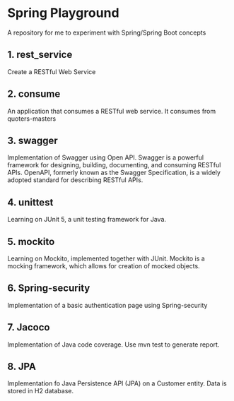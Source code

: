 # Spring Playground
A repository for me to experiment with Spring/Spring Boot concepts

## 1. rest_service
Create a RESTful Web Service

## 2. consume
An application that consumes a RESTful web service. It consumes from quoters-masters

## 3. swagger
Implementation of Swagger using Open API. Swagger is a powerful framework for designing, building, documenting, and consuming RESTful APIs. OpenAPI, formerly known as the Swagger Specification, is a widely adopted standard for describing RESTful APIs. 

## 4. unittest
Learning on JUnit 5, a unit testing framework for Java. 

## 5. mockito
Learning on Mockito, implemented together with JUnit. Mockito is a mocking framework, which allows for creation of mocked objects. 

## 6. Spring-security
Implementation of a basic authentication page using Spring-security 

## 7. Jacoco
Implementation of Java code coverage. Use mvn test to generate report.

## 8. JPA
Implementation fo Java Persistence API (JPA) on a Customer entity. Data is stored in H2 database. 





